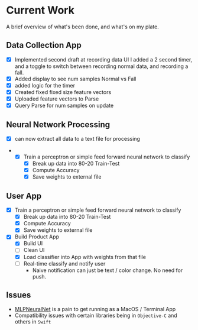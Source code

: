 # Current Work
A brief overview of what's been done, and what's on my plate. 

## Data Collection App
- [x] Implemented second draft at recording data UI
    I added a 2 second timer, and a toggle to switch between recording normal data, and recording a fall. 
- [x] Added display to see num samples Normal vs Fall
- [x] added logic for the timer
- [x] Created fixed fixed size feature vectors
- [x] Uploaded feature vectors to Parse
- [x] Query Parse for num samples on update 

## Neural Network Processing
- [x] can now extract all data to a text file for processing
- - [x] Train a perceptron or simple feed forward neural network to classify
    - [x] Break up data into 80-20 Train-Test
    - [x] Compute Accuracy
    - [x] Save weights to external file

## User App
- [x] Train a perceptron or simple feed forward neural network to classify
    - [x] Break up data into 80-20 Train-Test
    - [x] Compute Accuracy
    - [x] Save weights to external file
- [x] Build Product App
    - [x] Build UI
    - [ ] Clean UI
    - [x] Load classifier into App with weights from that file
    - [ ] Real-time classify and notify user
         - Naive notification can just be text / color change. No need for push. 
## Issues
- [MLPNeuralNet](https://github.com/nikolaypavlov/MLPNeuralNet/tree/master/MLPNeuralNet) is a pain to get running as a MacOS / Terminal App
- Compatibility issues with certain libraries being in `Objective-C` and others in `Swift`
